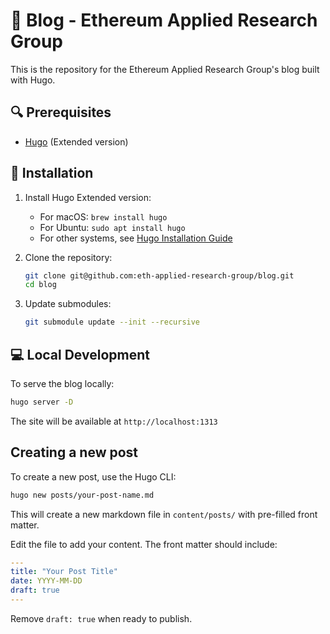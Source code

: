 # 📝 Blog - Ethereum Applied Research Group

This is the repository for the Ethereum Applied Research Group's blog built with Hugo.

## 🔍 Prerequisites

- [Hugo](https://gohugo.io/) (Extended version)

## 🚀 Installation

1. Install Hugo Extended version:

   - For macOS: `brew install hugo`
   - For Ubuntu: `sudo apt install hugo`
   - For other systems, see [Hugo Installation Guide](https://gohugo.io/installation/)

2. Clone the repository:

   ```bash
   git clone git@github.com:eth-applied-research-group/blog.git
   cd blog
   ```

3. Update submodules:

   ```bash
   git submodule update --init --recursive
   ```

## 💻 Local Development

To serve the blog locally:

```bash
hugo server -D
```

The site will be available at `http://localhost:1313`

## Creating a new post

To create a new post, use the Hugo CLI:

```bash
hugo new posts/your-post-name.md
```

This will create a new markdown file in `content/posts/` with pre-filled front matter.

Edit the file to add your content. The front matter should include:

```yaml
---
title: "Your Post Title"
date: YYYY-MM-DD
draft: true
---
```

Remove `draft: true` when ready to publish.
